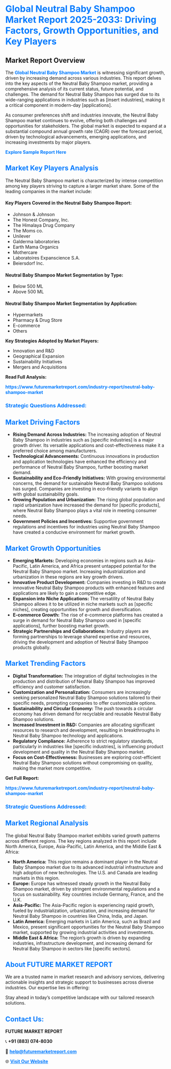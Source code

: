 <h1 style="color: #007BFF;">Global Neutral Baby Shampoo Market Report 2025-2033: Driving Factors, Growth Opportunities, and Key Players</h1>

<section id="overview">
<h2>Market Report Overview</h2>
<p>The <a href="https://www.futuremarketreport.com/industry-report/neutral-baby-shampoo-market" style="color: #007BFF; text-decoration: none;"><strong>Global Neutral Baby Shampoo Market</strong></a> is witnessing significant growth, driven by increasing demand across various industries. This report delves into the key aspects of the Neutral Baby Shampoo market, providing a comprehensive analysis of its current status, future potential, and challenges. The demand for Neutral Baby Shampoo has surged due to its wide-ranging applications in industries such as [insert industries], making it a critical component in modern-day [applications].</p>
<p>As consumer preferences shift and industries innovate, the Neutral Baby Shampoo market continues to evolve, offering both challenges and opportunities for stakeholders. The global market is expected to expand at a substantial compound annual growth rate (CAGR) over the forecast period, driven by technological advancements, emerging applications, and increasing investments by major players.</p>
</section>

<section id="overview">
<p><a href="https://www.futuremarketreport.com/request-sample/reportId=55320" style="color: #007BFF; text-decoration: none;"><strong>Explore Sample Report Here</strong></a></p>
</section>

<section id="key-players">
<h2 style="color: #007BFF;">Market Key Players Analysis</h2>
<p>The Neutral Baby Shampoo market is characterized by intense competition among key players striving to capture a larger market share. Some of the leading companies in the market include:</p>
<h4>Key Players Covered in the Neutral Baby Shampoo Report:</h4>
<ul><li>Johnson &amp; Johnson</li><li>The Honest Company, Inc.</li><li>The Himalaya Drug Company</li><li>The Moms co.</li><li>Unilever</li><li>Galderma laboratories</li><li>Earth Mama Organics</li><li>Mothercare</li><li>Laboratoires Expanscience S.A.</li><li>Beiersdorf Inc.</li></ul>
<h4>Neutral Baby Shampoo Market Segmentation by Type:</h4>
<ul><li>Below 500 ML</li><li>Above 500 ML</li></ul>

<h4>Neutral Baby Shampoo Market Segmentation by Application:</h4>
<ul><li>Hypermarkets</li><li>Pharmacy &amp; Drug Store</li><li>E-commerce</li><li>Others</li></ul>
<p><strong>Key Strategies Adopted by Market Players:</strong></p>
<ul>
<li>Innovation and R&D</li>
<li>Geographical Expansion</li>
<li>Sustainability Initiatives</li>
<li>Mergers and Acquisitions</li>
</ul>
</section>

<section>
<p><strong>Read Full Analysis: </strong></p><a href="https://www.futuremarketreport.com/industry-report/neutral-baby-shampoo-market" style="color: #007BFF; text-decoration: none;"><strong>https://www.futuremarketreport.com/industry-report/neutral-baby-shampoo-market</strong></a>
<h3 style="color: #007BFF;">Strategic Questions Addressed:</h3>
</section>

<section id="driving-factors">
<h2 style="color: #007BFF;">Market Driving Factors</h2>
<ul>
<li><strong>Rising Demand Across Industries:</strong> The increasing adoption of Neutral Baby Shampoo in industries such as [specific industries] is a major growth driver. Its versatile applications and cost-effectiveness make it a preferred choice among manufacturers.</li>
<li><strong>Technological Advancements:</strong> Continuous innovations in production and application technologies have enhanced the efficiency and performance of Neutral Baby Shampoo, further boosting market demand.</li>
<li><strong>Sustainability and Eco-Friendly Initiatives:</strong> With growing environmental concerns, the demand for sustainable Neutral Baby Shampoo solutions has surged. Companies are investing in eco-friendly variants to align with global sustainability goals.</li>
<li><strong>Growing Population and Urbanization:</strong> The rising global population and rapid urbanization have increased the demand for [specific products], where Neutral Baby Shampoo plays a vital role in meeting consumer needs.</li>
<li><strong>Government Policies and Incentives:</strong> Supportive government regulations and incentives for industries using Neutral Baby Shampoo have created a conducive environment for market growth.</li>
</ul>
</section>

<section id="growth-opportunities">
<h2 style="color: #007BFF;">Market Growth Opportunities</h2>
<ul>
<li><strong>Emerging Markets:</strong> Developing economies in regions such as Asia-Pacific, Latin America, and Africa present untapped potential for the Neutral Baby Shampoo market. Increasing industrialization and urbanization in these regions are key growth drivers.</li>
<li><strong>Innovative Product Development:</strong> Companies investing in R&D to create innovative Neutral Baby Shampoo products with enhanced features and applications are likely to gain a competitive edge.</li>
<li><strong>Expansion into Niche Applications:</strong> The versatility of Neutral Baby Shampoo allows it to be utilized in niche markets such as [specific niches], creating opportunities for growth and diversification.</li>
<li><strong>E-commerce Growth:</strong> The rise of e-commerce platforms has created a surge in demand for Neutral Baby Shampoo used in [specific applications], further boosting market growth.</li>
<li><strong>Strategic Partnerships and Collaborations:</strong> Industry players are forming partnerships to leverage shared expertise and resources, driving the development and adoption of Neutral Baby Shampoo products globally.</li>
</ul>
</section>

<section id="trending-factors">
<h2 style="color: #007BFF;">Market Trending Factors</h2>
<ul>
<li><strong>Digital Transformation:</strong> The integration of digital technologies in the production and distribution of Neutral Baby Shampoo has improved efficiency and customer satisfaction.</li>
<li><strong>Customization and Personalization:</strong> Consumers are increasingly seeking personalized Neutral Baby Shampoo solutions tailored to their specific needs, prompting companies to offer customizable options.</li>
<li><strong>Sustainability and Circular Economy:</strong> The push towards a circular economy has driven demand for recyclable and reusable Neutral Baby Shampoo solutions.</li>
<li><strong>Increased Investment in R&D:</strong> Companies are allocating significant resources to research and development, resulting in breakthroughs in Neutral Baby Shampoo technology and applications.</li>
<li><strong>Regulatory Compliance:</strong> Adherence to strict regulatory standards, particularly in industries like [specific industries], is influencing product development and quality in the Neutral Baby Shampoo market.</li>
<li><strong>Focus on Cost-Effectiveness:</strong> Businesses are exploring cost-efficient Neutral Baby Shampoo solutions without compromising on quality, making the market more competitive.</li>
</ul>
</section>

<section>
<p><strong>Get Full Report: </strong></p><a href="https://www.futuremarketreport.com/industry-report/neutral-baby-shampoo-market" style="color: #007BFF; text-decoration: none;"><strong>https://www.futuremarketreport.com/industry-report/neutral-baby-shampoo-market</strong></a>
<h3 style="color: #007BFF;">Strategic Questions Addressed:</h3>
</section>


<section id="regional-analysis">
<h2 style="color: #007BFF;">Market Regional Analysis</h2>
<p>The global Neutral Baby Shampoo market exhibits varied growth patterns across different regions. The key regions analyzed in this report include North America, Europe, Asia-Pacific, Latin America, and the Middle East & Africa:</p>
<ul>
<li><strong>North America:</strong> This region remains a dominant player in the Neutral Baby Shampoo market due to its advanced industrial infrastructure and high adoption of new technologies. The U.S. and Canada are leading markets in this region.</li>
<li><strong>Europe:</strong> Europe has witnessed steady growth in the Neutral Baby Shampoo market, driven by stringent environmental regulations and a focus on sustainability. Key countries include Germany, France, and the U.K.</li>
<li><strong>Asia-Pacific:</strong> The Asia-Pacific region is experiencing rapid growth, fueled by industrialization, urbanization, and increasing demand for Neutral Baby Shampoo in countries like China, India, and Japan.</li>
<li><strong>Latin America:</strong> Emerging markets in Latin America, such as Brazil and Mexico, present significant opportunities for the Neutral Baby Shampoo market, supported by growing industrial activities and investments.</li>
<li><strong>Middle East & Africa:</strong> The region’s growth is driven by expanding industries, infrastructure development, and increasing demand for Neutral Baby Shampoo in sectors like [specific sectors].</li>
</ul>
</section>

<footer>
<h2 style="color: #007BFF;">About FUTURE MARKET REPORT</h2>
<p>We are a trusted name in market research and advisory services, delivering actionable insights and strategic support to businesses across diverse industries. Our expertise lies in offering:</p>

<p>Stay ahead in today’s competitive landscape with our tailored research solutions.</p>

<h2 style="color: #007BFF;">Contact Us:</h2>
<p><strong>FUTURE MARKET REPORT</strong></p>
<p>📞 <strong>+91 (883) 074-8030</strong></p>
<p>📧 <strong><a href="mailto:help@futuremarketreport.com" style="color: #007BFF;">help@futuremarketreport.com</a></strong></p>
<p>🌐 <strong><a href="https://www.futuremarketreport.com/" style="color: #007BFF;">Visit Our Website</a></strong></p>
</footer>